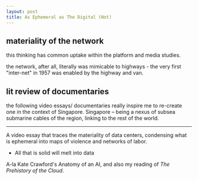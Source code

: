 ```yaml
---
layout: post
title: As Ephemeral as The Digital (Not)
---
```




## materiality of the network

this thinking has common uptake within the platform and media studies. 

the network, after all, literally was mimicable to highways - the very first "inter-net" in 1957 was enabled by the highway and van. 





## lit review of documentaries

the following video essays/ documentaries really inspire me to re-create one in the context of Singapore. Singapore – being a nexus of subsea submarine cables of the region, linking to the rest of the world. 



---





A video essay that traces the materiality of data centers, condensing what is ephemeral into maps of violence and networks of labor. 

- All that is solid will melt into data

A-la Kate Crawford's Anatomy of an AI, and also my reading of *The Prehistory of the Cloud*.




